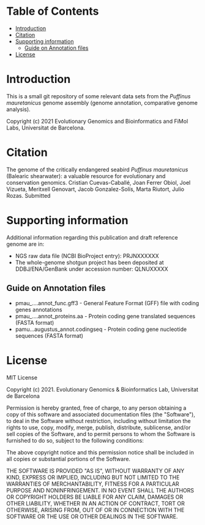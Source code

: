 # Table of Contents

- [Introduction](#introduction)
- [Citation](#citation)
- [Supporting information](#supporting-information)
   * [Guide on Annotation files](#guide-on-annotation-files)
- [License](#license)


# Introduction

This is a small git repository of some relevant data sets from the _Puffinus mauretanicus_ genome assembly (genome annotation, comparative genome analysis).

Copyright (c) 2021 Evolutionary Genomics and Bioinformatics and FiMol Labs, Universitat de Barcelona.


# Citation

The genome of the critically endangered seabird _Puffinus mauretanicus_ (Balearic shearwater): a valuable resource for evolutionary and conservation genomics.
Cristian Cuevas-Caballé, Joan Ferrer Obiol, Joel Vizueta, Meritxell Genovart, Jacob Gonzalez-Solís, Marta Riutort, Julio Rozas.
Submitted



# Supporting information 
Additional information regarding this publication and draft reference genome are in:

- NGS raw data file (NCBI BioProject entry): PRJNXXXXXX
- The whole-genome shotgun project has been deposited at DDBJ/ENA/GenBank under accession number: QLNUXXXXX


## Guide on Annotation files
- pmau_....annot_func.gff3 - General Feature Format (GFF) file with coding genes annotations
- pmau_....annot_proteins.aa - Protein coding gene translated sequences (FASTA format)
- pamu...augustus_annot.codingseq - Protein coding gene nucleotide sequences (FASTA format)


# License

MIT License

Copyright (c) 2021. Evolutionary Genomics & Bioinformatics Lab, Universitat de Barcelona

Permission is hereby granted, free of charge, to any person obtaining a copy
of this software and associated documentation files (the "Software"), to deal
in the Software without restriction, including without limitation the rights
to use, copy, modify, merge, publish, distribute, sublicense, and/or sell
copies of the Software, and to permit persons to whom the Software is
furnished to do so, subject to the following conditions:

The above copyright notice and this permission notice shall be included in all
copies or substantial portions of the Software.

THE SOFTWARE IS PROVIDED "AS IS", WITHOUT WARRANTY OF ANY KIND, EXPRESS OR
IMPLIED, INCLUDING BUT NOT LIMITED TO THE WARRANTIES OF MERCHANTABILITY,
FITNESS FOR A PARTICULAR PURPOSE AND NONINFRINGEMENT. IN NO EVENT SHALL THE
AUTHORS OR COPYRIGHT HOLDERS BE LIABLE FOR ANY CLAIM, DAMAGES OR OTHER
LIABILITY, WHETHER IN AN ACTION OF CONTRACT, TORT OR OTHERWISE, ARISING FROM,
OUT OF OR IN CONNECTION WITH THE SOFTWARE OR THE USE OR OTHER DEALINGS IN THE
SOFTWARE.

